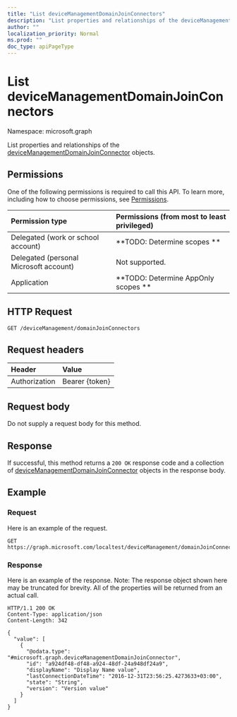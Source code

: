 ```yaml
---
title: "List deviceManagementDomainJoinConnectors"
description: "List properties and relationships of the deviceManagementDomainJoinConnector objects."
author: ""
localization_priority: Normal
ms.prod: ""
doc_type: apiPageType
---
```


# List deviceManagementDomainJoinConnectors

Namespace: microsoft.graph

List properties and relationships of the [deviceManagementDomainJoinConnector](../resources/devicemanagementdomainjoinconnector.md) objects.

## Permissions
One of the following permissions is required to call this API. To learn more, including how to choose permissions, see [Permissions](/concepts/permissions-reference.md).

|Permission type|Permissions (from most to least privileged)|
|:---|:---|
|Delegated (work or school account)|**TODO: Determine scopes **|
|Delegated (personal Microsoft account)|Not supported.|
|Application|**TODO: Determine AppOnly scopes **|

## HTTP Request
<!-- {
  "blockType": "ignored"
}
-->
``` http
GET /deviceManagement/domainJoinConnectors
```

## Request headers
|Header|Value|
|:---|:---|
|Authorization|Bearer {token}|

## Request body
Do not supply a request body for this method.

## Response
If successful, this method returns a `200 OK` response code and a collection of [deviceManagementDomainJoinConnector](../resources/devicemanagementdomainjoinconnector.md) objects in the response body.

## Example

### Request
Here is an example of the request.
<!-- {
  "blockType": "request",
  "name": "get_devicemanagementdomainjoinconnector"
}
-->
``` http
GET https://graph.microsoft.com/localtest/deviceManagement/domainJoinConnectors
```

### Response
Here is an example of the response. Note: The response object shown here may be truncated for brevity. All of the properties will be returned from an actual call.
<!-- {
  "blockType": "response",
  "truncated": true,
  "@odata.type": "collection(microsoft.graph.devicemanagementdomainjoinconnector)"
}
-->
``` http
HTTP/1.1 200 OK
Content-Type: application/json
Content-Length: 342

{
  "value": [
    {
      "@odata.type": "#microsoft.graph.deviceManagementDomainJoinConnector",
      "id": "a924df48-df48-a924-48df-24a948df24a9",
      "displayName": "Display Name value",
      "lastConnectionDateTime": "2016-12-31T23:56:25.4273633+03:00",
      "state": "String",
      "version": "Version value"
    }
  ]
}
```

